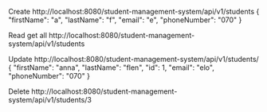 Create 
http://localhost:8080/student-management-system/api/v1/students
{
	"firstName": "a",
	"lastName": "f",
	"email": "e",
	"phoneNumber": "070"
}


Read 
get all
http://localhost:8080/student-management-system/api/v1/students

Update 
http://localhost:8080/student-management-system/api/v1/students/
{
	"firstName": "anna",
	"lastName": "flen",
	"id": 1,
	"email": "elo",
	"phoneNumber": "070"
}

Delete
http://localhost:8080/student-management-system/api/v1/students/3

